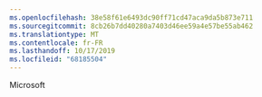 ```yaml
---
ms.openlocfilehash: 38e58f61e6493dc90ff71cd47aca9da5b873e711
ms.sourcegitcommit: 8cb26b7dd40280a7403d46ee59a4e57be55ab462
ms.translationtype: MT
ms.contentlocale: fr-FR
ms.lasthandoff: 10/17/2019
ms.locfileid: "68185504"
---
```

Microsoft
